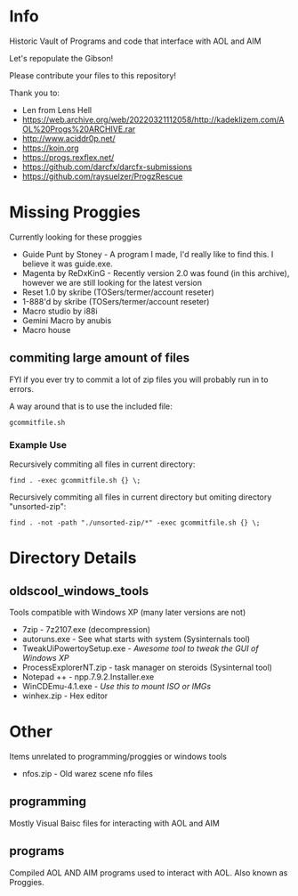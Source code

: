 # Info
Historic Vault of Programs and code that interface with AOL and AIM

Let's repopulate the Gibson!

Please contribute your files to this repository!

Thank you to:
* Len from Lens Hell
* https://web.archive.org/web/20220321112058/http://kadeklizem.com/AOL%20Progs%20ARCHIVE.rar
* http://www.aciddr0p.net/
* https://koin.org
* https://progs.rexflex.net/
* https://github.com/darcfx/darcfx-submissions
* https://github.com/raysuelzer/ProgzRescue

# Missing Proggies
Currently looking for these proggies

* Guide Punt by Stoney  - A program I made, I'd really like to find this.  I believe it was guide.exe.
* Magenta by ReDxKinG - Recently version 2.0 was found (in this archive), however we are still looking for the latest version
* Reset 1.0 by skribe (TOSers/termer/account reseter)
* 1-888'd by skribe (TOSers/termer/account reseter)
* Macro studio by i88i
* Gemini Macro by anubis
* Macro house

## commiting large amount of files

FYI if you ever try to commit a lot of zip files you will probably run in to errors.

A way around that is to use the included file:
```
gcommitfile.sh
```

### Example Use
Recursively commiting all files in current directory:

```
find . -exec gcommitfile.sh {} \;
```

Recursively commiting all files in current directory but omiting directory "unsorted-zip":

```
find . -not -path "./unsorted-zip/*" -exec gcommitfile.sh {} \;
```


# Directory Details

## oldscool_windows_tools
Tools compatible with Windows XP (many later versions are not)

* 7zip - 7z2107.exe (decompression)
* autoruns.exe - See what starts with system (Sysinternals tool)
* TweakUiPowertoySetup.exe - *Awesome tool to tweak the GUI of Windows XP*
* ProcessExplorerNT.zip - task manager on steroids (Sysinternal tool)
* Notepad ++ - npp.7.9.2.Installer.exe
* WinCDEmu-4.1.exe - *Use this to mount ISO or IMGs*
* winhex.zip - Hex editor

# Other
Items unrelated to programming/proggies or windows tools

* nfos.zip - Old warez scene nfo files

## programming

Mostly Visual Baisc files for interacting with AOL and AIM

## programs
Compiled AOL AND AIM programs used to interact with AOL.  Also known as Proggies.

